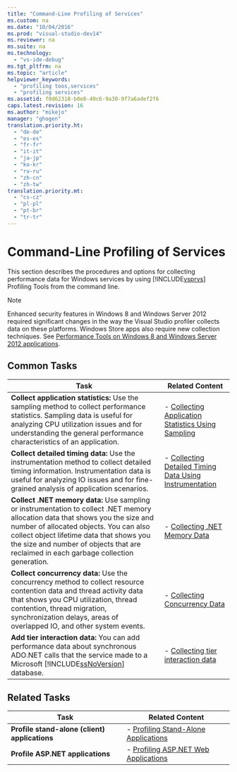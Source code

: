 ```yaml
---
title: "Command-Line Profiling of Services"
ms.custom: na
ms.date: "10/04/2016"
ms.prod: "visual-studio-dev14"
ms.reviewer: na
ms.suite: na
ms.technology: 
  - "vs-ide-debug"
ms.tgt_pltfrm: na
ms.topic: "article"
helpviewer_keywords: 
  - "profiling toos,services"
  - "profiling services"
ms.assetid: f0d62318-b0e8-49c6-9a30-9f7a6adef2f6
caps.latest.revision: 16
ms.author: "mikejo"
manager: "ghogen"
translation.priority.ht: 
  - "de-de"
  - "es-es"
  - "fr-fr"
  - "it-it"
  - "ja-jp"
  - "ko-kr"
  - "ru-ru"
  - "zh-cn"
  - "zh-tw"
translation.priority.mt: 
  - "cs-cz"
  - "pl-pl"
  - "pt-br"
  - "tr-tr"
---
```

# Command-Line Profiling of Services
This section describes the procedures and options for collecting performance data for Windows services by using [!INCLUDE[vsprvs](../dv_TeamTestALM/includes/vsprvs_md.md)] Profiling Tools from the command line.  
  
> [!NOTE]
>  Enhanced security features in Windows 8 and Windows Server 2012 required significant changes in the way the Visual Studio profiler collects data on these platforms. Windows Store apps also require new collection techniques. See [Performance Tools on Windows 8 and Windows Server 2012 applications](../VS_IDE/performance-tools-on-windows-8-and-windows-server-2012-applications.md).  
  
## Common Tasks  
  
|Task|Related Content|  
|----------|---------------------|  
|**Collect application statistics:** Use the sampling method to collect performance statistics. Sampling data is useful for analyzing CPU utilization issues and for understanding the general performance characteristics of an application.|-   [Collecting Application Statistics Using Sampling](../VS_IDE/collecting-application-statistics-for-services-by-using-the-profiler-sampling-method.md)|  
|**Collect detailed timing data:** Use the instrumentation method to collect detailed timing information. Instrumentation data is useful for analyzing IO issues and for fine-grained analysis of application scenarios.|-   [Collecting Detailed Timing Data Using Instrumentation](../VS_IDE/6116e1df-ed3e-4b0d-ac7f-22f7d7ac00ea.md)|  
|**Collect .NET memory data:** Use sampling or instrumentation to collect .NET memory allocation data that shows you the size and number of allocated objects. You can also collect object lifetime data that shows you the size and number of objects that are reclaimed in each garbage collection generation.|-   [Collecting .NET Memory Data](../VS_IDE/collecting-memory-data-from-.net-framework-services-by-using-the-profiler-command-line.md)|  
|**Collect concurrency data:** Use the concurrency method to collect resource contention data and thread activity data that shows you CPU utilization, thread contention, thread migration, synchronization delays, areas of overlapped IO, and other system events.|-   [Collecting Concurrency Data](../VS_IDE/collecting-concurrency-data-for-a-service-by-using-the-profiler-command-line.md)|  
|**Add tier interaction data:** You can add performance data about synchronous ADO.NET calls that the service made to a Microsoft [!INCLUDE[ssNoVersion](../dv_TeamTestALM/includes/ssnoversion_md.md)] database.|-   [Collecting tier interaction data](../VS_IDE/adding-tier-interaction-data-from-the-command-line.md)|  
  
## Related Tasks  
  
|Task|Related Content|  
|----------|---------------------|  
|**Profile stand-alone (client) applications**|-   [Profiling Stand-Alone Applications](../VS_IDE/command-line-profiling-of-stand-alone-applications.md)|  
|**Profile ASP.NET applications**|-   [Profiling ASP.NET Web Applications](../VS_IDE/command-line-profiling-of-asp.net-web-applications.md)|
